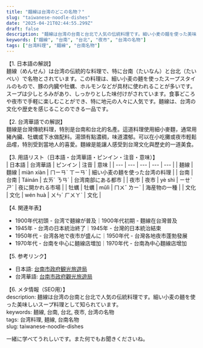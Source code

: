 ```yaml
---
title: "麺線は台湾のどこの名物？"
slug: "taiwanese-noodle-dishes"
date: "2025-04-21T02:44:55.299Z"
draft: false
description: "麺線は台湾の台南と台北で人気の伝統料理です。細い小麦の麺を使った美味しいスープ料理として知られています。"
keywords: ["麺線", "台南", "台北", "夜市", "台湾の名物"]
tags: ["台湾料理", "麺線", "台南名物"]
---
```


【1. 日本語の解説】  
麺線（めんせん）は台湾の伝統的な料理で、特に台南（たいなん）と台北（たいぺい）で名物とされています。この料理は、細い小麦の麺を使ったスープスタイルのもので、豚の内臓や牡蠣、ホルモンなどが具材に使われることが多いです。スープは少しとろみがあり、しっかりとした味付けがされています。食事どころや夜市で手軽に楽しむことができ、特に地元の人々に人気です。麺線は、台湾の文化や歴史を感じることのできる一品です。

【2. 台湾華語での解説】  
麵線是台灣傳統料理，特別是台南和台北的名產。這道料理使用細小麥麵，通常用豬內臟、牡蠣或下水做配料。湯頭有點濃稠，味道濃郁。可以在小吃攤或夜市輕鬆品嚐，特別受到當地人的喜愛。麵線是能讓人感受到台灣文化與歷史的一道美食。

【3. 用語リスト（日本語・台湾華語・ピンイン・注音・意味）】  
| 日本語 | 台湾華語 | ピンイン | 注音 | 意味 |
| --- | --- | --- | --- | --- |
| 麺線 | 麵線 | miàn xiàn | ㄇㄧㄢˋ ㄒㄧㄢˋ | 細い小麦の麺を使った台湾の料理 |
| 台南 | 台南 | Táinán | ㄊㄞˊ ㄋㄢˊ | 台湾南部にある都市 |
| 夜市 | 夜市 | yè shì | ㄧㄝˋ ㄕˋ | 夜に開かれる市場 |
| 牡蠣 | 牡蠣 | mǔlì | ㄇㄨˇ ㄌㄧˋ | 海産物の一種 |
| 文化 | 文化 | wén huà | ㄨㄣˊ ㄏㄨㄚˋ | 文化 |

【4. 関連年表】  
- 1900年代初頭 - 台湾で麺線が普及｜1900年代初期 - 麵線在台灣普及
- 1945年 - 台湾の日本統治終了｜1945年 - 台灣的日本統治結束
- 1950年代 - 台湾各地で夜市が盛んに｜1950年代 - 台灣各地夜市蓬勃發展
- 1970年代 - 台南を中心に麺線店増加｜1970年代 - 台南為中心麵線店增加

【5. 参考リンク】  
- 日本語: [台南市政府観光旅遊局](https://www.twtainan.net/)
- 台湾華語: [台南市政府觀光旅遊局](https://www.twtainan.net/zh-tw/)

【6. メタ情報（SEO用）】  
description: 麺線は台湾の台南と台北で人気の伝統料理です。細い小麦の麺を使った美味しいスープ料理として知られています。  
keywords: 麺線, 台南, 台北, 夜市, 台湾の名物  
tags: 台湾料理, 麺線, 台南名物  
slug: taiwanese-noodle-dishes

一緒に学べてうれしいです。また何でもお聞きくださいね。